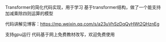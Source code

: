 Transformer的简化代码实现，用于学习
基于transformer结构，做了一个能支持加减乘除四则运算的模型

代码讲解见博客：https://mp.weixin.qq.com/s/a23uVhSzDqQyHWt2QHznEg

支持gpu运行
代码基于网上免费教材改写，欢迎免费使用
